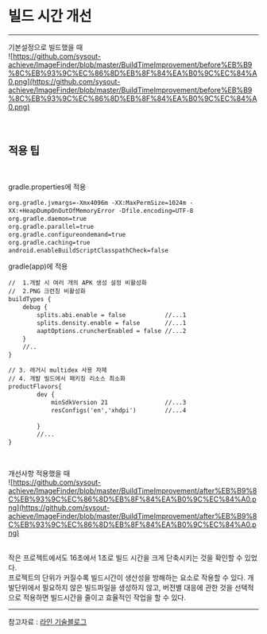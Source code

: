 # 빌드 시간 개선

<hr>

기본설정으로 빌드했을 때<br>
![https://github.com/sysout-achieve/ImageFinder/blob/master/BuildTimeImprovement/before%EB%B9%8C%EB%93%9C%EC%86%8D%EB%8F%84%EA%B0%9C%EC%84%A0.png](https://github.com/sysout-achieve/ImageFinder/blob/master/BuildTimeImprovement/before%EB%B9%8C%EB%93%9C%EC%86%8D%EB%8F%84%EA%B0%9C%EC%84%A0.png)
<br>
<br>
<br>
## 적용 팁
<br>

gradle.properties에 적용

```
org.gradle.jvmargs=-Xmx4096m -XX:MaxPermSize=1024m -XX:+HeapDumpOnOutOfMemoryError -Dfile.encoding=UTF-8
org.gradle.daemon=true
org.gradle.parallel=true
org.gradle.configureondemand=true
org.gradle.caching=true
android.enableBuildScriptClasspathCheck=false
```

gradle(app)에 적용
```
//  1.개발 시 여러 개의 APK 생성 설정 비활성화
//  2.PNG 크런칭 비활성화
buildTypes {
    debug {
        splits.abi.enable = false           //...1
        splits.density.enable = false       //...1
        aaptOptions.cruncherEnabled = false //...2
    }
    //..
}
```

```
// 3. 레거시 multidex 사용 자제
// 4. 개발 빌드에서 패키징 리소스 최소화
productFlavors{
        dev {
            minSdkVersion 21                //...3
            resConfigs('en','xhdpi')        //...4

        }
        //...
}
```
<br>

개선사항 적용했을 때<br>
![https://github.com/sysout-achieve/ImageFinder/blob/master/BuildTimeImprovement/after%EB%B9%8C%EB%93%9C%EC%86%8D%EB%8F%84%EA%B0%9C%EC%84%A0.png](https://github.com/sysout-achieve/ImageFinder/blob/master/BuildTimeImprovement/after%EB%B9%8C%EB%93%9C%EC%86%8D%EB%8F%84%EA%B0%9C%EC%84%A0.png)

<br>
작은 프로젝트에서도 16초에서 1초로 빌드 시간을 크게 단축시키는 것을 확인할 수 있었다.<br>
프로젝트의 단위가 커질수록 빌드시간이 생산성을 방해하는 요소로 작용할 수 있다. 개발단위에서 필요하지 않은 빌드파일을 생성하지 않고, 버전별 대응에 관한 것을 선택적으로 적용하면 빌드시간을 줄이고 효율적인 작업을 할 수 있다.

<hr>

참고자료 : [라인 기술블로그](https://engineering.linecorp.com/ko/blog/how-to-make-android-app-build-faster/)
